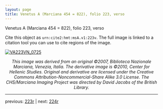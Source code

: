 ```yaml
---
layout: page
title: Venetus A (Marciana 454 = 822), folio 223, verso
---
```


Venetus A (Marciana 454 = 822), folio 223, verso

Cite this object as `urn:cite2:hmt:msA.v1:223v`.  The full image is linked to a citation tool you can use to cite regions of the image.

[![VA223VN_0725](http://www.homermultitext.org/iipsrv?IIIF=/project/homer/pyramidal/deepzoom/hmt/vaimg/2017a/VA223VN_0725.tif/full/800,/0/default.jpg)](http://www.homermultitext.org/ict2/?urn=urn:cite2:hmt:vaimg.2017a:VA223VN_0725) 

<p style="text-align: center; font-style: italic;">This image was derived from an original ©2007, Biblioteca Nazionale Marciana, Venezia, Italia. The derivative image is ©2010, Center for Hellenic Studies. Original and derivative are licensed under the Creative Commons Attribution-Noncommercial-Share Alike 3.0 License. The CHS/Marciana Imaging Project was directed by David Jacobs of the British Library.</p>

---

previous: [223r](../223r/) | next: [224r](../224r/)